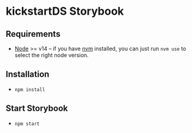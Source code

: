 # kickstartDS Storybook

## Requirements

- [Node](https://nodejs.org/en/) >= v14 – if you have [nvm](https://github.com/creationix/nvm#node-version-manager---) installed, you can just run `nvm use` to select the right node version.

## Installation

- `npm install`

## Start Storybook

- `npm start`
 
 
